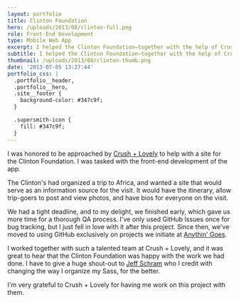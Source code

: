 ```yaml
---
layout: portfolio
title: Clinton Foundation
hero: /uploads/2013/08/clinton-full.png
role: Front-End Development
type: Mobile Web App
excerpt: I helped the Clinton Foundation—together with the help of Crush + Lovely—to create a mobile Safari app for their visit to Africa.
subtitle: I helped the Clinton Foundation—together with the help of Crush + Lovely—to create a mobile Safari app for their visit to Africa.
thumbnail: /uploads/2013/08/clinton-thumb.png
date: '2013-07-05 13:27:44'
portfolio_css: |
  .portfolio__header,
  .portfolio__hero,
  .site__footer {
    background-color: #347c9f;
  }

  .supersmith-icon {
    fill: #347c9f;
  }
---
```

I was honored to be approached by [Crush + Lovely](http://crushlovely.com/) to help with a site for the Clinton Foundation. I was tasked with the front-end development of the app.

The Clinton's had organized a trip to Africa, and wanted a site that would serve as an information source for the visit. It would have the itinerary, allow trip-goers to post and view photos, and have bios for everyone on the visit.

We had a tight deadline, and to my delight, we finished early, which gave us more time for a thorough QA process. I've only used GitHub Issues once for bug tracking, but I just fell in love with it after this project. Since then, we've moved to using GitHub exclusively on projects we initiate at [Anythin' Goes](http://anythingo.es).

I worked together with such a talented team at Crush + Lovely, and it was great to hear that the Clinton Foundation was happy with the work we had done. I have to give a huge shout-out to [Jeff Schram](https://twitter.com/jeffschram) who I credit with changing the way I organize my Sass, for the better.

I'm very grateful to Crush + Lovely for having me work on this project with them.
